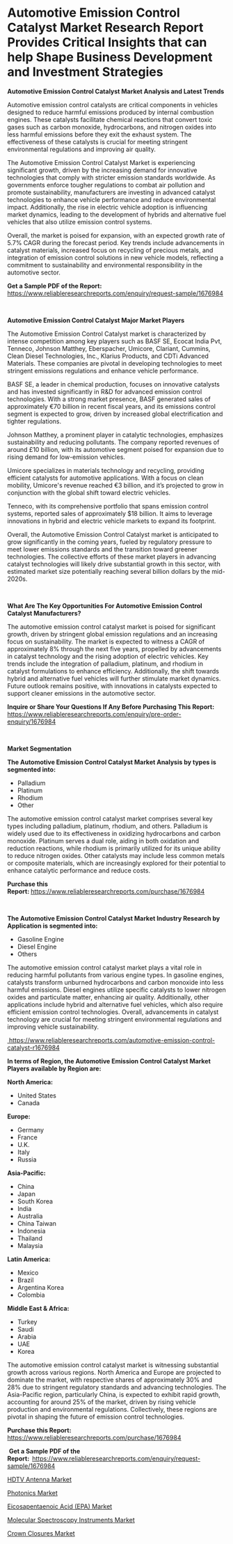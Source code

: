 <p><h1>Automotive Emission Control Catalyst Market Research Report Provides Critical Insights that can help Shape Business Development and Investment Strategies</h1></p><p><strong>Automotive Emission Control Catalyst Market Analysis and Latest Trends</strong></p>
<p><p>Automotive emission control catalysts are critical components in vehicles designed to reduce harmful emissions produced by internal combustion engines. These catalysts facilitate chemical reactions that convert toxic gases such as carbon monoxide, hydrocarbons, and nitrogen oxides into less harmful emissions before they exit the exhaust system. The effectiveness of these catalysts is crucial for meeting stringent environmental regulations and improving air quality.</p><p>The Automotive Emission Control Catalyst Market is experiencing significant growth, driven by the increasing demand for innovative technologies that comply with stricter emission standards worldwide. As governments enforce tougher regulations to combat air pollution and promote sustainability, manufacturers are investing in advanced catalyst technologies to enhance vehicle performance and reduce environmental impact. Additionally, the rise in electric vehicle adoption is influencing market dynamics, leading to the development of hybrids and alternative fuel vehicles that also utilize emission control systems.</p><p>Overall, the market is poised for expansion, with an expected growth rate of 5.7% CAGR during the forecast period. Key trends include advancements in catalyst materials, increased focus on recycling of precious metals, and integration of emission control solutions in new vehicle models, reflecting a commitment to sustainability and environmental responsibility in the automotive sector.</p></p>
<p><strong>Get a Sample PDF of the Report:&nbsp;</strong> <a href="https://www.reliableresearchreports.com/enquiry/request-sample/1676984?utm_campaign=9&utm_medium=2&utm_source=Github&utm_content=ia&utm_term=30092024&utm_id=automotive-emission-control-catalyst">https://www.reliableresearchreports.com/enquiry/request-sample/1676984</a></p>
<p>&nbsp;</p>
<p><strong>Automotive Emission Control Catalyst Major Market Players</strong></p>
<p><p>The Automotive Emission Control Catalyst market is characterized by intense competition among key players such as BASF SE, Ecocat India Pvt, Tenneco, Johnson Matthey, Eberspacher, Umicore, Clariant, Cummins, Clean Diesel Technologies, Inc., Klarius Products, and CDTi Advanced Materials. These companies are pivotal in developing technologies to meet stringent emissions regulations and enhance vehicle performance.</p><p>BASF SE, a leader in chemical production, focuses on innovative catalysts and has invested significantly in R&D for advanced emission control technologies. With a strong market presence, BASF generated sales of approximately €70 billion in recent fiscal years, and its emissions control segment is expected to grow, driven by increased global electrification and tighter regulations.</p><p>Johnson Matthey, a prominent player in catalytic technologies, emphasizes sustainability and reducing pollutants. The company reported revenues of around £10 billion, with its automotive segment poised for expansion due to rising demand for low-emission vehicles.</p><p>Umicore specializes in materials technology and recycling, providing efficient catalysts for automotive applications. With a focus on clean mobility, Umicore's revenue reached €3 billion, and it’s projected to grow in conjunction with the global shift toward electric vehicles.</p><p>Tenneco, with its comprehensive portfolio that spans emission control systems, reported sales of approximately $18 billion. It aims to leverage innovations in hybrid and electric vehicle markets to expand its footprint.</p><p>Overall, the Automotive Emission Control Catalyst market is anticipated to grow significantly in the coming years, fueled by regulatory pressure to meet lower emissions standards and the transition toward greener technologies. The collective efforts of these market players in advancing catalyst technologies will likely drive substantial growth in this sector, with estimated market size potentially reaching several billion dollars by the mid-2020s.</p></p>
<p>&nbsp;</p>
<p><strong>What Are The Key Opportunities For Automotive Emission Control Catalyst Manufacturers?</strong></p>
<p><p>The automotive emission control catalyst market is poised for significant growth, driven by stringent global emission regulations and an increasing focus on sustainability. The market is expected to witness a CAGR of approximately 8% through the next five years, propelled by advancements in catalyst technology and the rising adoption of electric vehicles. Key trends include the integration of palladium, platinum, and rhodium in catalyst formulations to enhance efficiency. Additionally, the shift towards hybrid and alternative fuel vehicles will further stimulate market dynamics. Future outlook remains positive, with innovations in catalysts expected to support cleaner emissions in the automotive sector.</p></p>
<p><strong>Inquire or Share Your Questions If Any Before Purchasing This Report:</strong> <a href="https://www.reliableresearchreports.com/enquiry/pre-order-enquiry/1676984?utm_campaign=9&utm_medium=2&utm_source=Github&utm_content=ia&utm_term=30092024&utm_id=automotive-emission-control-catalyst">https://www.reliableresearchreports.com/enquiry/pre-order-enquiry/1676984</a></p>
<p>&nbsp;</p>
<p><strong>Market Segmentation</strong></p>
<p><strong>The Automotive Emission Control Catalyst Market Analysis by types is segmented into:</strong></p>
<p><ul><li>Palladium</li><li>Platinum</li><li>Rhodium</li><li>Other</li></ul></p>
<p><p>The automotive emission control catalyst market comprises several key types including palladium, platinum, rhodium, and others. Palladium is widely used due to its effectiveness in oxidizing hydrocarbons and carbon monoxide. Platinum serves a dual role, aiding in both oxidation and reduction reactions, while rhodium is primarily utilized for its unique ability to reduce nitrogen oxides. Other catalysts may include less common metals or composite materials, which are increasingly explored for their potential to enhance catalytic performance and reduce costs.</p></p>
<p><strong>Purchase this Report:&nbsp;</strong><a href="https://www.reliableresearchreports.com/purchase/1676984?utm_campaign=9&utm_medium=2&utm_source=Github&utm_content=ia&utm_term=30092024&utm_id=automotive-emission-control-catalyst">https://www.reliableresearchreports.com/purchase/1676984</a></p>
<p>&nbsp;</p>
<p><strong>The Automotive Emission Control Catalyst Market Industry Research by Application is segmented into:</strong></p>
<p><ul><li>Gasoline Engine</li><li>Diesel Engine</li><li>Others</li></ul></p>
<p><p>The automotive emission control catalyst market plays a vital role in reducing harmful pollutants from various engine types. In gasoline engines, catalysts transform unburned hydrocarbons and carbon monoxide into less harmful emissions. Diesel engines utilize specific catalysts to lower nitrogen oxides and particulate matter, enhancing air quality. Additionally, other applications include hybrid and alternative fuel vehicles, which also require efficient emission control technologies. Overall, advancements in catalyst technology are crucial for meeting stringent environmental regulations and improving vehicle sustainability.</p></p>
<p><a href="https://www.reliableresearchreports.com/automotive-emission-control-catalyst-r1676984?utm_campaign=9&utm_medium=2&utm_source=Github&utm_content=ia&utm_term=30092024&utm_id=automotive-emission-control-catalyst">&nbsp;https://www.reliableresearchreports.com/automotive-emission-control-catalyst-r1676984</a></p>
<p><strong>In terms of Region, the Automotive Emission Control Catalyst Market Players available by Region are:</strong></p>
<p>
    <p> <strong> North America: </strong>
        <ul>
            <li>United States</li>
            <li>Canada</li>
        </ul>
        </p> 
    <p> <strong> Europe: </strong>
        <ul>
            <li>Germany</li>
            <li>France</li>
            <li>U.K.</li>
            <li>Italy</li>
            <li>Russia</li>
        </ul>
        </p> 
    <p> <strong> Asia-Pacific: </strong>
        <ul>
            <li>China</li>
            <li>Japan</li>
            <li>South Korea</li>
            <li>India</li>
            <li>Australia</li>
            <li>China Taiwan</li>
            <li>Indonesia</li>
            <li>Thailand</li>
            <li>Malaysia</li>
        </ul>
        </p> 
    <p> <strong> Latin America: </strong>
        <ul>
            <li>Mexico</li>
            <li>Brazil</li>
            <li>Argentina Korea</li>
            <li>Colombia</li>
        </ul>
        </p> 
    <p> <strong> Middle East & Africa: </strong>
        <ul>
            <li>Turkey</li>
            <li>Saudi</li>
            <li>Arabia</li>
            <li>UAE</li>
            <li>Korea</li>
        </ul>
    </p>
    </p>
<p><p>The automotive emission control catalyst market is witnessing substantial growth across various regions. North America and Europe are projected to dominate the market, with respective shares of approximately 30% and 28% due to stringent regulatory standards and advancing technologies. The Asia-Pacific region, particularly China, is expected to exhibit rapid growth, accounting for around 25% of the market, driven by rising vehicle production and environmental regulations. Collectively, these regions are pivotal in shaping the future of emission control technologies.</p></p>
<p><strong>Purchase this Report: </strong><a href="https://www.reliableresearchreports.com/purchase/1676984?utm_campaign=9&utm_medium=2&utm_source=Github&utm_content=ia&utm_term=30092024&utm_id=automotive-emission-control-catalyst">https://www.reliableresearchreports.com/purchase/1676984</a></p>
<p>&nbsp;<strong>Get a Sample PDF of the Report:&nbsp;&nbsp;</strong><a href="https://www.reliableresearchreports.com/enquiry/request-sample/1676984?utm_campaign=9&utm_medium=2&utm_source=Github&utm_content=ia&utm_term=30092024&utm_id=automotive-emission-control-catalyst">https://www.reliableresearchreports.com/enquiry/request-sample/1676984</a></p>
<p><strong></strong></p>
<p><p><a href="https://issuu.com/reportprime-2/docs/hdtv-antenna-market-size-2030.pptx_829a502d90a9ad?utm_campaign=9&utm_medium=2&utm_source=Github&utm_content=ia&utm_term=30092024&utm_id=automotive-emission-control-catalyst">HDTV Antenna Market</a></p><p><a href="https://issuu.com/reportprime-2/docs/photonics-market-size-2030.pptx_8b609e8e79b0e1?utm_campaign=9&utm_medium=2&utm_source=Github&utm_content=ia&utm_term=30092024&utm_id=automotive-emission-control-catalyst">Photonics Market</a></p><p><a href="https://github.com/SanjidaMahmud54/Market-Research-Report-List-1/blob/main/eicosapentaenoic-acid-epa-market.md?utm_campaign=9&utm_medium=2&utm_source=Github&utm_content=ia&utm_term=30092024&utm_id=automotive-emission-control-catalyst">Eicosapentaenoic Acid (EPA) Market</a></p><p><a href="https://www.linkedin.com/pulse/global-molecular-spectroscopy-instruments-industry-research-7ow1c?utm_campaign=9&utm_medium=2&utm_source=Github&utm_content=ia&utm_term=30092024&utm_id=automotive-emission-control-catalyst">Molecular Spectroscopy Instruments Market</a></p><p><a href="https://www.linkedin.com/pulse/evaluating-global-crown-closures-market-trends-growth-wh5oc?utm_campaign=9&utm_medium=2&utm_source=Github&utm_content=ia&utm_term=30092024&utm_id=automotive-emission-control-catalyst">Crown Closures Market</a></p></p>